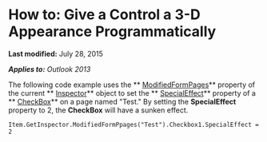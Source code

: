 
# How to: Give a Control a 3-D Appearance Programmatically

 **Last modified:** July 28, 2015

 _**Applies to:** Outlook 2013_

The following code example uses the  ** [ModifiedFormPages](ac377d47-846a-1217-592f-7ed190b824ca.md)** property of the current ** [Inspector](d7384756-669c-0549-1032-c3b864187994.md)** object to set the ** [SpecialEffect](98b61ff8-95c9-42cb-aa71-25053f0e6644.md)** property of a ** [CheckBox](1834855b-f96c-aaa1-24ce-81d1e4e4e1db.md)** on a page named "Test." By setting the **SpecialEffect** property to 2, the **CheckBox** will have a sunken effect.




```
Item.GetInspector.ModifiedFormPpages("Test").Checkbox1.SpecialEffect = 2
```

